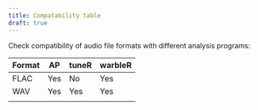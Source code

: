 ```yaml
---
title: Compatability table
draft: true
---
```


Check compatibility of audio file formats with different analysis programs:

| Format | AP  | tuneR | warbleR |
| ------ | --- | ----- | ------- |
| FLAC   | Yes | No    | Yes     |
| WAV    | Yes | Yes   | Yes     |
|        |     |       |         |